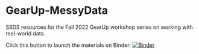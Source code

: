 # GearUp-MessyData
SSDS resources for the Fall 2022 GearUp workshop series on working with real-world data.

Click this button to launch the materials on Binder: [![Binder](https://mybinder.org/badge_logo.svg)](https://mybinder.org/v2/gh/roflauren-roflauren/GearUp-MessyData.git/HEAD)
